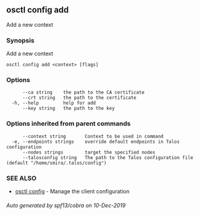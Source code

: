 <!-- markdownlint-disable -->
## osctl config add

Add a new context

### Synopsis

Add a new context

```
osctl config add <context> [flags]
```

### Options

```
      --ca string    the path to the CA certificate
      --crt string   the path to the certificate
  -h, --help         help for add
      --key string   the path to the key
```

### Options inherited from parent commands

```
      --context string       Context to be used in command
  -e, --endpoints strings    override default endpoints in Talos configuration
      --nodes strings        target the specified nodes
      --talosconfig string   The path to the Talos configuration file (default "/home/smira/.talos/config")
```

### SEE ALSO

* [osctl config](osctl_config.md)	 - Manage the client configuration

###### Auto generated by spf13/cobra on 10-Dec-2019
